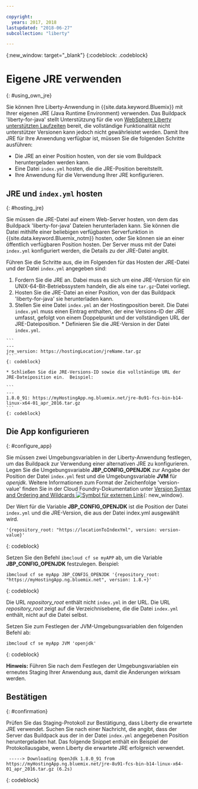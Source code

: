 ```yaml
---

copyright:
  years: 2017, 2018
lastupdated: "2018-06-27"
subcollection: "liberty"

---
```


{:new_window: target="_blank"}
{:codeblock: .codeblock}

# Eigene JRE verwenden
{: #using_own_jre}

Sie können Ihre Liberty-Anwendung in {{site.data.keyword.Bluemix}} mit Ihrer eigenen JRE (Java Runtime Environment) verwenden. Das Buildpack 'liberty-for-java' stellt Unterstützung für die von [ WebSphere Liberty unterstützten Laufzeiten](https://www.ibm.com/support/knowledgecenter/en/SSEQTP_liberty/com.ibm.websphere.wlp.doc/ae/rwlp_restrict.html#rwlp_restrict__rest13) bereit, die vollständige Funktionalität nicht unterstützer Versionen kann jedoch nicht gewährleistet werden. Damit Ihre JRE für Ihre Anwendung verfügbar ist, müssen Sie die folgenden Schritte ausführen:
* Die JRE an einer Position hosten, von der sie vom Buildpack heruntergeladen werden kann.
* Eine Datei `index.yml` hosten, die die JRE-Position bereitstellt.
* Ihre Anwendung für die Verwendung Ihrer JRE konfigurieren.

## JRE und `index.yml` hosten
{: #hosting_jre}

Sie müssen die JRE-Datei auf einem Web-Server hosten, von dem das Buildpack 'liberty-for-java' Dateien herunterladen kann. Sie können die Datei mithilfe einer beliebigen verfügbaren Serverfunktion in {{site.data.keyword.Bluemix_notm}} hosten, oder Sie können sie an einer öffentlich verfügbaren Position hosten. Der Server muss mit der Datei `index.yml` konfiguriert werden, die Details zu der JRE-Datei angibt.

Führen Sie die Schritte aus, die im Folgenden für das Hosten der JRE-Datei und der Datei `index.yml` angegeben sind:
  1. Fordern Sie die JRE an. Dabei muss es sich um eine JRE-Version für ein UNIX-64-Bit-Betriebssystem handeln, die als eine `tar.gz`-Datei vorliegt.
  2. Hosten Sie die JRE-Datei an einer Position, von der das Buildpack 'liberty-for-java' sie herunterladen kann.
  3. Stellen Sie eine Datei `index.yml` an der Hostingposition bereit. Die Datei `index.yml` muss einen Eintrag enthalten, der eine Versions-ID der JRE umfasst, gefolgt von einem Doppelpunkt und der vollständigen URL der JRE-Dateiposition.
    * Definieren Sie die JRE-Version in der Datei `index.yml`.

    ```
    ---
    jre_version: https://hostingLocation/jreName.tar.gz
    ```
    {: codeblock}

    * Schließen Sie die JRE-Versions-ID sowie die vollständige URL der JRE-Dateiposition ein.  Beispiel:

    ```
    ---
    1.8.0_91: https://myHostingApp.ng.bluemix.net/jre-8u91-fcs-bin-b14-linux-x64-01_apr_2016.tar.gz
    ```
    {: codeblock}

## Die App konfigurieren
{: #configure_app}

Sie müssen zwei Umgebungsvariablen in der Liberty-Anwendung festlegen, um das Buildpack zur Verwendung einer alternativen JRE zu konfigurieren. Legen Sie die Umgebungsvariable **JBP_CONFIG_OPENJDK** zur Angabe der Position der Datei `index.yml` fest und die Umgebungsvariable **JVM** für *openjdk*. Weitere Informationen zum Format der Zeichenfolge 'version-value' finden Sie in der Cloud Foundry-Dokumentation unter [Version Syntax and Ordering and Wildcards ![Symbol für externen Link](../../icons/launch-glyph.svg "Symbol für externen Link")](https://github.com/cloudfoundry/ibm-websphere-liberty-buildpack/blob/master/docs/util-repositories.md){: new_window}.

Der Wert für die Variable **JBP_CONFIG_OPENJDK** ist die Position der Datei `index.yml` und die JRE-Version, die aus der Datei index.yml ausgewählt wird.

```
'{repository_root: "https://locationToIndexYml", version: version-value}'
```
{: codeblock}

Setzen Sie den Befehl `ibmcloud cf se myAPP` ab, um die Variable **JBP_CONFIG_OPENJDK** festzulegen. Beispiel:
```
ibmcloud cf se myApp JBP_CONFIG_OPENJDK '{repository_root: "https://myHostingApp.ng.bluemix.net", version: 1.8.+}'
```
{: codeblock}

Die URL *repository_root* enthält nicht `index.yml` in der URL. Die URL *repository_root* zeigt auf die Verzeichnisebene, die die Datei `index.yml` enthält, nicht auf die Datei selbst.

Setzen Sie zum Festlegen der JVM-Umgebungsvariablen den folgenden Befehl ab:
```
ibmcloud cf se myApp JVM 'openjdk'
```
{: codeblock}

**Hinweis:** Führen Sie nach dem Festlegen der Umgebungsvariablen ein erneutes Staging Ihrer Anwendung aus, damit die Änderungen wirksam werden.

## Bestätigen
{: #confirmation}

Prüfen Sie das Staging-Protokoll zur Bestätigung, dass Liberty die erwartete JRE verwendet. Suchen Sie nach einer Nachricht, die angibt, dass der Server das Buildpack aus der in der Datei `index.yml` angegebenen Position heruntergeladen hat. Das folgende Snippet enthält ein Beispiel der Protokollausgabe, wenn Liberty die erwartete JRE erfolgreich verwendet.
```
 -----> Downloading OpenJdk 1.8.0_91 from https://myHostingApp.ng.bluemix.net/jre-8u91-fcs-bin-b14-linux-x64-01_apr_2016.tar.gz (6.2s)
```
{: codeblock}
